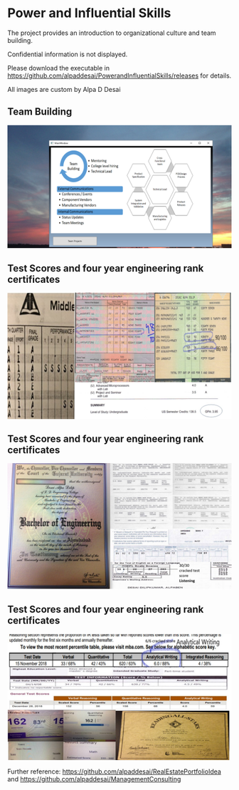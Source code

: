 # Power and Influential Skills

The project provides an introduction to organizational culture and team building. 

Confidential information is not displayed.

Please download the executable in https://github.com/alpaddesai/PowerandInfluentialSkills/releases for details. 

All images are custom by Alpa D Desai 

## Team Building
![image](TeamBuilding.png)

## Test Scores and four year engineering rank certificates
![image](HighSchool.jpg)

## Test Scores and four year engineering rank certificates
![image](Bachelor's.jpg)

## Test Scores and four year engineering rank certificates
![image](GMAT.jpg)

Further reference: https://github.com/alpaddesai/RealEstatePortfolioIdea  and https://github.com/alpaddesai/ManagementConsulting
